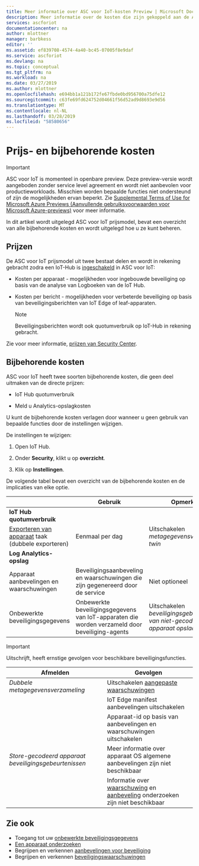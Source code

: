 ```yaml
---
title: Meer informatie over ASC voor IoT-kosten Preview | Microsoft Docs
description: Meer informatie over de kosten die zijn gekoppeld aan de ASC voor IoT, en hoe u ze kunt beheren.
services: ascforiot
documentationcenter: na
author: mlottner
manager: barbkess
editor: ''
ms.assetid: ef839708-4574-4a40-bc45-07005f8e9daf
ms.service: ascforiot
ms.devlang: na
ms.topic: conceptual
ms.tgt_pltfrm: na
ms.workload: na
ms.date: 03/27/2019
ms.author: mlottner
ms.openlocfilehash: e694bb1a121b172fe67fbde0bd956700a75dfe12
ms.sourcegitcommit: c63fe69fd624752d04661f56d52ad9d8693e9d56
ms.translationtype: MT
ms.contentlocale: nl-NL
ms.lasthandoff: 03/28/2019
ms.locfileid: "58580656"
---
```

# <a name="pricing-and-associated-costs"></a>Prijs- en bijbehorende kosten

> [!IMPORTANT]
> ASC voor IoT is momenteel in openbare preview.
> Deze preview-versie wordt aangeboden zonder service level agreement en wordt niet aanbevolen voor productieworkloads. Misschien worden bepaalde functies niet ondersteund of zijn de mogelijkheden ervan beperkt. Zie [Supplemental Terms of Use for Microsoft Azure Previews (Aanvullende gebruiksvoorwaarden voor Microsoft Azure-previews)](https://azure.microsoft.com/support/legal/preview-supplemental-terms/) voor meer informatie.

In dit artikel wordt uitgelegd ASC voor IoT prijsmodel, bevat een overzicht van alle bijbehorende kosten en wordt uitgelegd hoe u ze kunt beheren.

## <a name="pricing"></a>Prijzen

De ASC voor IoT prijsmodel uit twee bestaat delen en wordt in rekening gebracht zodra een IoT-Hub is [ingeschakeld](quickstart-onboard-iot-hub.md) in ASC voor IoT:

- Kosten per apparaat - mogelijkheden voor ingebouwde beveiliging op basis van de analyse van Logboeken van de IoT Hub.

- Kosten per bericht - mogelijkheden voor verbeterde beveiliging op basis van beveiligingsberichten van IoT Edge of leaf-apparaten.

  >[!Note]
  > Beveiligingsberichten wordt ook quotumverbruik op IoT-Hub in rekening gebracht.

Zie voor meer informatie, [prijzen van Security Center](https://azure.microsoft.com/en-us/pricing/details/security-center/).

## <a name="associated-costs"></a>Bijbehorende kosten

ASC voor IoT heeft twee soorten bijbehorende kosten, die geen deel uitmaken van de directe prijzen:

- IoT Hub quotumverbruik

- Meld u Analytics-opslagkosten

U kunt de bijbehorende kosten verlagen door wanneer u geen gebruik van bepaalde functies door de instellingen wijzigen.

De instellingen te wijzigen:

1. Open IoT Hub.

2. Onder **Security**, klikt u op **overzicht**.

3. Klik op **Instellingen**.

De volgende tabel bevat een overzicht van de bijbehorende kosten en de implicaties van elke optie.

|     | Gebruik | Opmerking |
| --- | --- | --- |
| **IoT Hub quotumverbruik** |  |
| [Exporteren van apparaat](https://docs.microsoft.com/en-us/azure/iot-hub/iot-hub-bulk-identity-mgmt#export-devices) taak (dubbele exporteren) | Eenmaal per dag | Uitschakelen _metagegevensverzameling twin_ |
| **Log Analytics-opslag** |  |
| Apparaat aanbevelingen en waarschuwingen| Beveiligingsaanbeveling en waarschuwingen die zijn gegenereerd door de service | Niet optioneel |
| Onbewerkte beveiligingsgegevens| Onbewerkte beveiligingsgegevens van IoT-apparaten die worden verzameld door beveiliging-agents | Uitschakelen _beveiligingsgebeurtenissen van niet-gecodeerd apparaat opslaan_ |

>[!Important]
> Uitschrijft, heeft ernstige gevolgen voor beschikbare beveiligingsfuncties.
  
| Afmelden | Gevolgen |
| --- | --- |
| _Dubbele metagegevensverzameling_ | Uitschakelen [aangepaste waarschuwingen](quickstart-create-custom-alerts.md) |
| | IoT Edge manifest aanbevelingen uitschakelen |
| | Apparaat-id op basis van aanbevelingen en waarschuwingen uitschakelen |
| _Store-gecodeerd apparaat beveiligingsgebeurtenissen_ | Meer informatie over apparaat OS algemene aanbevelingen zijn niet beschikbaar |
| | Informatie over [waarschuwing](concept-security-alerts.md) en [aanbeveling](concept-recommendations.md) onderzoeken zijn niet beschikbaar |


## <a name="see-also"></a>Zie ook

- Toegang tot uw [onbewerkte beveiligingsgegevens](how-to-security-data-access.md)
- [Een apparaat onderzoeken](how-to-investigate-device.md)
- Begrijpen en verkennen [aanbevelingen voor beveiliging](concept-recommendations.md)
- Begrijpen en verkennen [beveiligingswaarschuwingen](concept-security-alerts.md)
